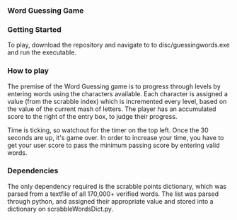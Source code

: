 ### Word Guessing Game



### Getting Started
To play, download the repository and navigate to to disc/guessingwords.exe and run the executable. 


### How to play

The premise of the Word Guessing game is to progress through levels by entering words using the characters available. Each character is assigned a value (from the scrabble index) which is incremented every level, based on the value of the current mash of letters. The player has an accumulated score to the right of the entry box, to judge their progress.

Time is ticking, so watchout for the timer on the top left. Once the 30 seconds are up, it's game over. In order to increase your time, you have to get your user score to pass the minimum passing score by entering valid words. 


### Dependencies
The only dependency required is the scrabble points dictionary, which was parsed from a textfile of all 170,000+ verified words. The list was parsed through python, and assigned their appropriate value and stored into a dictionary on scrabbleWordsDict.py.
